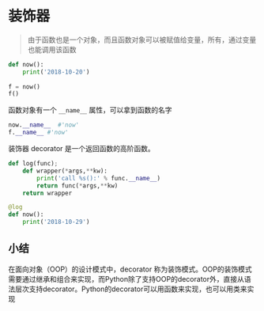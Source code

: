 # 装饰器

> 由于函数也是一个对象，而且函数对象可以被赋值给变量，所有，通过变量也能调用该函数



```python
def now():
    print('2018-10-20')
    
f = now()
f()
```



函数对象有一个 `__name__` 属性，可以拿到函数的名字

```python
now.__name__  #'now'
f.__name__ #'now'
```



装饰器 decorator 是一个返回函数的高阶函数。

```python
def log(func);
	def wrapper(*args,**kw):
        print('call %s():' % func.__name__)
        return func(*args,**kw)
    return wrapper

@log
def now():
    print('2018-10-29')
```



## 小结

在面向对象（OOP）的设计模式中，decorator 称为装饰模式。OOP的装饰模式需要通过继承和组合来实现，而Python除了支持OOP的decorator外，直接从语法层次支持decorator。Python的decorator可以用函数来实现，也可以用类来实现











